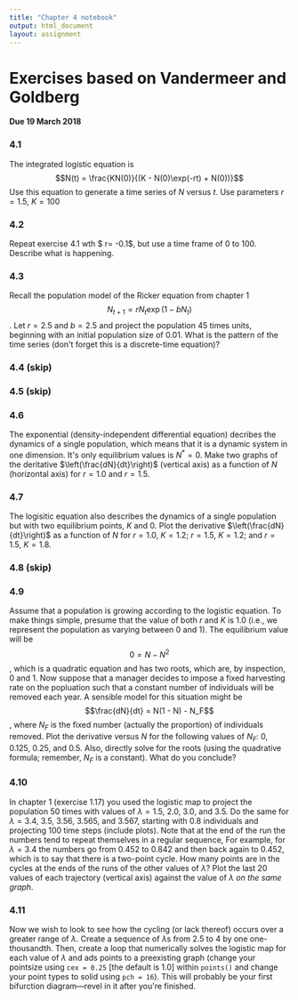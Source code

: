 ```yaml
---
title: "Chapter 4 notebook"
output: html_document
layout: assignment
---
```


# Exercises based on Vandermeer and Goldberg
**Due 19 March 2018**

### 4.1
The integrated logistic equation is
$$N(t) = \frac{KN(0)}{(K - N(0)\exp(-rt) + N(0))}$$
Use this equation to generate a time series of $N$ versus $t$. Use parameters $r = 1.5$, $K = 100$


### 4.2
Repeat exercise 4.1 wth $ r= -0.1$, but use a time frame of 0 to 100. Describe what is happening.

### 4.3
Recall the population model of the Ricker equation from chapter 1
$$N_{t+1} = rN_t\exp(1 - bN_t)$$.
Let $r = 2.5$ and $b = 2.5$ and project the population 45 times units, beginning with an initial population size of 0.01. What is the pattern of the time series (don't forget this is a discrete-time equation)?

### 4.4 (skip)

### 4.5 (skip)

### 4.6
The exponential (density-independent differential equation) decribes the dynamics of a single population, which means that it is a dynamic system in one dimension. It's only equilibrium values is $N^* = 0$. Make two graphs of the deritative $\left(\frac{dN}{dt}\right)$ (vertical axis) as a function of $N$ (horizontal axis) for $r = 1.0$ and $r = 1.5$.

### 4.7
The logisitic equation also describes the dynamics of a single population but with two equilibrium points, $K$ and 0. Plot the derivative $\left(\frac{dN}{dt}\right)$ as a function of $N$ for $r = 1.0$, $K = 1.2$; $r = 1.5$, $K = 1.2$; and $r = 1.5$, $K = 1.8$.

### 4.8 (skip)

### 4.9
Assume that a population is growing according to the logistic equation. To make things simple, presume that the value of both $r$ and $K$ is 1.0 (i.e., we represent the population as varying between 0 and 1). The equilibrium value will be
$$0 = N - N^2$$,
which is a quadratic equation and has two roots, which are, by inspection, 0 and 1. Now suppose that a manager decides to impose a fixed harvesting rate on the popluation such that a constant number of individuals will be removed each year. A sensible model for this situation might be
$$\frac{dN}{dt} = N(1 - N) - N_F$$,
where $N_F$ is the fixed number (actually the proportion) of individuals removed. Plot the derivative versus $N$ for the following values of $N_F$: 0, 0.125, 0.25, and 0.5. Also, directly solve for the roots (using the quadrative formula; remember, $N_F$ is a constant). What do you conclude?

### 4.10
In chapter 1 (exercise 1.17) you used the logistic map to project the population 50 times with values of $\lambda = 1.5\text{, }2.0\text{, }3.0\text{, and }3.5$. Do the same for $\lambda = 3.4\text{, } 3.5\text{, } 3.56\text{, } 3.565\text{, and } 3.567$, starting with 0.8 individuals and projecting 100 time steps (include plots). Note that at the end of the run the numbers tend to repeat themselves in a regular sequence, For example, for $\lambda = 3.4$ the numbers go from 0.452 to 0.842 and then back again to 0.452, which is to say that there is a two-point cycle. How many points are in the cycles at the ends of the runs of the other values of $\lambda$? Plot the last 20 values of each trajectory (vertical axis) against the value of $\lambda$ *on the same graph*.

### 4.11
Now we wish to look to see how the cycling (or lack thereof) occurs over a greater range of $\lambda$. Create a sequence of $\lambda$s from 2.5 to 4 by one one-thousandth. Then, create a loop that numerically solves the logistic map for each value of $\lambda$ and ads points to a preexisting graph (change your pointsize using `cex = 0.25` [the default is 1.0] within `points()` and change your point types to solid using `pch = 16`). This will probably be your first bifurction diagram—revel in it after you're finished.
